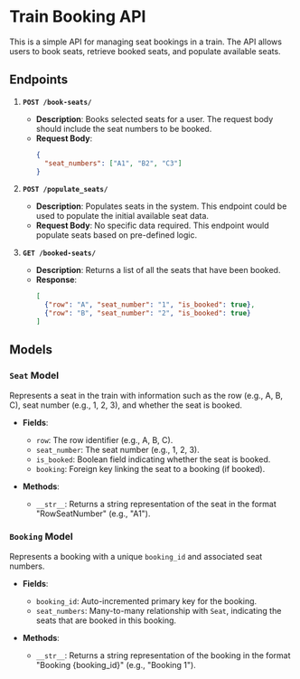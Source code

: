 # Train Booking API

This is a simple API for managing seat bookings in a train. The API allows users to book seats, retrieve booked seats, and populate available seats.

## Endpoints

1. **`POST /book-seats/`**  
   - **Description**: Books selected seats for a user. The request body should include the seat numbers to be booked.
   - **Request Body**:
     ```json
     {
       "seat_numbers": ["A1", "B2", "C3"]
     }
     ```

2. **`POST /populate_seats/`**  
   - **Description**: Populates seats in the system. This endpoint could be used to populate the initial available seat data.
   - **Request Body**: No specific data required. This endpoint would populate seats based on pre-defined logic.

3. **`GET /booked-seats/`**  
   - **Description**: Returns a list of all the seats that have been booked.
   - **Response**:
     ```json
     [
       {"row": "A", "seat_number": "1", "is_booked": true},
       {"row": "B", "seat_number": "2", "is_booked": true}
     ]
     ```

## Models

### `Seat` Model
Represents a seat in the train with information such as the row (e.g., A, B, C), seat number (e.g., 1, 2, 3), and whether the seat is booked.

- **Fields**:
  - `row`: The row identifier (e.g., A, B, C).
  - `seat_number`: The seat number (e.g., 1, 2, 3).
  - `is_booked`: Boolean field indicating whether the seat is booked.
  - `booking`: Foreign key linking the seat to a booking (if booked).

- **Methods**:
  - `__str__`: Returns a string representation of the seat in the format "RowSeatNumber" (e.g., "A1").

### `Booking` Model
Represents a booking with a unique `booking_id` and associated seat numbers.

- **Fields**:
  - `booking_id`: Auto-incremented primary key for the booking.
  - `seat_numbers`: Many-to-many relationship with `Seat`, indicating the seats that are booked in this booking.

- **Methods**:
  - `__str__`: Returns a string representation of the booking in the format "Booking {booking_id}" (e.g., "Booking 1").